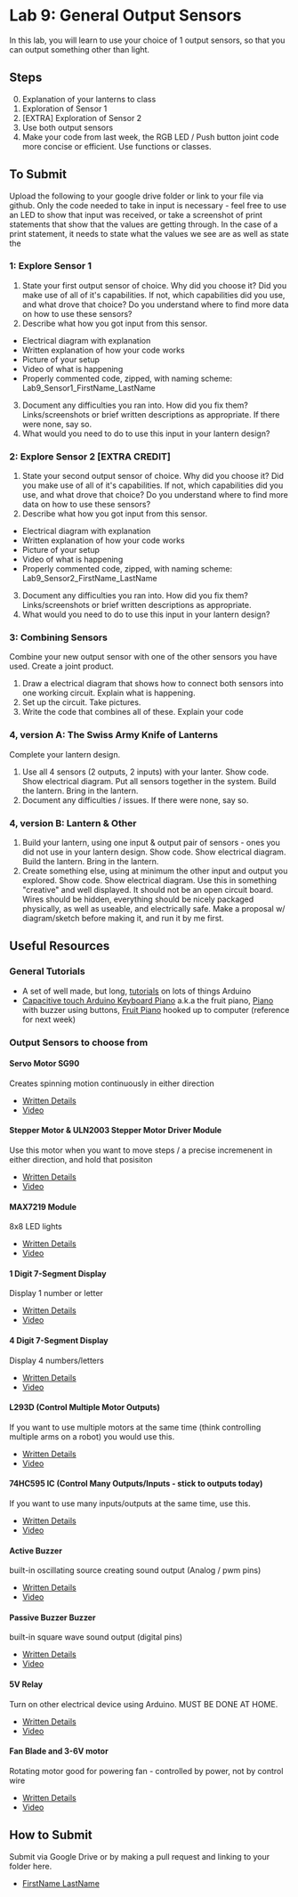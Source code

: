 # Lab 9: General Output Sensors
In this lab, you will learn to use your choice of  1 output sensors, so that you can output something other than light. 

## Steps
0. Explanation of your lanterns to class
1. Exploration of Sensor 1
2. [EXTRA] Exploration of Sensor 2
3. Use both output sensors
4. Make your code from last week, the RGB LED / Push button joint code more concise or efficient. Use functions or classes. 
## To Submit
Upload the following to your google drive folder or link to your file via github. Only the code needed to take in input is necessary - feel free to use an LED to show that input was received, or take a screenshot of print statements that show that the values are getting through. In the case of a print statement, it needs to state what the values we see are as well as state the 

### 1: Explore Sensor 1
1. State your first output sensor of choice. Why did you choose it? Did you make use of all of it's capabilities. If not, which capabilities did you use, and what drove that choice? Do you understand where to find more data on how to use these sensors?
2. Describe what how you got input from this sensor.
- Electrical diagram with explanation
- Written explanation of how your code works
- Picture of your setup
- Video of what is happening
- Properly commented code, zipped, with naming scheme: Lab9_Sensor1_FirstName_LastName 
3. Document any difficulties you ran into. How did you fix them? Links/screenshots or brief written descriptions as appropriate. If there were none, say so. 
4. What would you need to do to use this input in your lantern design?
### 2: Explore Sensor 2 [EXTRA CREDIT]
1. State your second output sensor of choice. Why did you choose it? Did you make use of all of it's capabilities. If not, which capabilities did you use, and what drove that choice? Do you understand where to find more data on how to use these sensors?
2. Describe what how you got input from this sensor.
- Electrical diagram with explanation
- Written explanation of how your code works
- Picture of your setup
- Video of what is happening
- Properly commented code, zipped, with naming scheme: Lab9_Sensor2_FirstName_LastName 
3. Document any difficulties you ran into. How did you fix them? Links/screenshots or brief written descriptions as appropriate.
4. What would you need to do to use this input in your lantern design?
### 3: Combining Sensors
Combine your new output sensor with one of the other sensors you have used. Create a joint product.
1. Draw a electrical diagram that shows how to connect both sensors into one working circuit.  Explain what is happening. 
2. Set up the circuit. Take pictures. 
3. Write the code that combines all of these. Explain your code
### 4, version A: The Swiss Army Knife of Lanterns
Complete your lantern design. 
1. Use all 4 sensors (2 outputs, 2 inputs) with your lanter. Show code. Show electrical diagram. Put all sensors together in the system. Build the lantern. Bring in the lantern. 
2. Document any difficulties / issues.  If there were none, say so. 
### 4, version B: Lantern & Other
1. Build your lantern, using one input & output pair of sensors - ones you did not use in your lantern design. Show code. Show electrical diagram. Build the lantern. Bring in the lantern. 
2. Create something else, using at minimum the other input and output you explored. Show code. Show electrical diagram. Use this in something "creative" and well displayed. It should not be an open circuit board. Wires should be hidden, everything should be nicely packaged physically, as well as useable, and electrically safe. Make a proposal w/ diagram/sketch before making it, and run it by me first. 

## Useful Resources
### General Tutorials 
- A set of well made, but long, [tutorials](https://www.youtube.com/playlist?list=PLGs0VKk2DiYw-L-RibttcvK-WBZm8WLEP) on lots of things Arduino
- [Capacitive touch Arduino Keyboard Piano](https://www.instructables.com/Capacitive-Touch-Arduino-Keyboard-Piano/) a.k.a the fruit piano, [Piano](https://mrscrewdriver-blog.blogspot.com/2019/12/how-to-make-piano-with-buzzer-arduino.html) with buzzer using buttons, [Fruit Piano](https://www.instructables.com/Quick-Fruit-Piano/) hooked up to computer (reference for next week)
### Output Sensors to choose from
#### Servo Motor SG90
Creates spinning motion continuously in either direction
- [Written Details](https://www.arduinoforbeginners.com/sg90/)
- [Video](https://youtu.be/SfmHNb5QAzc)
#### Stepper Motor & ULN2003 Stepper Motor Driver Module
Use this motor when you want to move steps / a precise incremenent in either direction, and hold that posisiton
- [Written Details](https://www.tutorialspoint.com/arduino/arduino_stepper_motor.htm)
- [Video](https://www.youtube.com/watch?v=4iRvjBwAzrM)
#### MAX7219 Module
8x8 LED lights
- [Written Details](https://www.makerguides.com/max7219-led-dot-matrix-display-arduino-tutorial/)
- [Video](https://youtu.be/yBIXeHHAhrI)
#### 1 Digit 7-Segment Display 
Display 1 number or letter
- [Written Details](https://osoyoo.com/2017/07/18/arduino-lesson-one-digit-7-segment-led-display/)
- [Video](https://youtu.be/_j-VOYbbvVg)
#### 4 Digit 7-Segment Display 
Display 4 numbers/letters
- [Written Details](https://www.instructables.com/Using-a-4-digit-7-segment-display-with-arduino/)
- [Video](https://youtu.be/256VQ6eVNng)
#### L293D (Control Multiple Motor Outputs)
If you want to use multiple motors at the same time (think controlling multiple arms on a robot) you would use this. 
- [Written Details](https://lastminuteengineers.com/l293d-motor-driver-shield-arduino-tutorial/)
- [Video](https://youtu.be/HW1VTOLAXgE)
#### 74HC595 IC (Control Many Outputs/Inputs - stick to outputs today)
If you want to use many inputs/outputs at the same time, use this. 
- [Written Details](https://lastminuteengineers.com/74hc595-shift-register-arduino-tutorial/)
- [Video](https://youtu.be/bqfPZXEuyuc)
#### Active Buzzer
built-in oscillating source creating sound output (Analog / pwm pins)
- [Written Details](https://www.instructables.com/ACTIVE-BUZZER-WITH-ARDUINO-UNO-R3)
- [Video](https://youtu.be/gRVwwB3ITgM)
#### Passive Buzzer Buzzer
built-in square wave sound output (digital pins)
- [Written Details](https://bgsu.instructure.com/courses/1157282/pages/tutorial-passive-buzzer)
- [Video](https://youtu.be/gRVwwB3ITgM)
#### 5V Relay
Turn on other electrical device using Arduino. MUST BE DONE AT HOME. 
- [Written Details](https://arduinogetstarted.com/tutorials/arduino-relay)
- [Video](https://youtu.be/58XWVDnB7Ss)
#### Fan Blade and 3-6V motor
Rotating motor good for powering fan - controlled by power, not by control wire
- [Written Details](https://create.arduino.cc/projecthub/ingo-lohs/first-test-super-starterkit-from-elegoo-motor-3-6v-dc-5b199d)
- [Video](https://youtu.be/og_9AzpNd6c)


## How to Submit
Submit via Google Drive or by making a pull request and linking to your folder here.
- [FirstName LastName](www.example.com)
